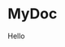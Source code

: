# MyDoc
<!-- A medical health care application that links patients with doctors 
Application name : MyDoc
-as a user I can choose either I’m a doctor or a patient 
-as a patient I can create an account and login 
-as a patient I can pick the type of the doctor and be provided with info of that doctor 
-as a patient I can book an appointment or cancel it 
-as a patient I can choose way of payment 
-as a doctor also I can create an account but after the submission the admin needs to verify 
-as a doctor I can check my appointments  and approve them or cancel them if it’s canceled i need to provide a message to the patient with the reason else upon the submission of the appointment I need to pay a fee to the site -->
Hello
